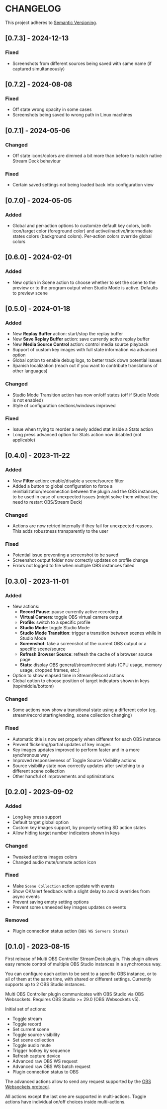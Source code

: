 # CHANGELOG

This project adheres to [Semantic Versioning](https://semver.org/spec/v2.0.0.html).

## [0.7.3] - 2024-12-13

### Fixed

-   Screenshots from different sources being saved with same name (if captured simultaneously)

## [0.7.2] - 2024-08-08

### Fixed

-   Off state wrong opacity in some cases
-   Screenshots being saved to wrong path in Linux machines

## [0.7.1] - 2024-05-06

### Changed

-   Off state icons/colors are dimmed a bit more than before to match native Stream Deck behaviour

### Fixed

-   Certain saved settings not being loaded back into configuration view

## [0.7.0] - 2024-05-05

### Added

-   Global and per-action options to customize default key colors, both icon/target color (foreground color) and active/inactive/intermediate states colors (background colors). Per-action colors override global colors

## [0.6.0] - 2024-02-01

### Added

-   New option in Scene action to choose whether to set the scene to the preview or to the program output when Studio Mode is active. Defaults to preview scene

## [0.5.0] - 2024-01-18

### Added

-   New **Replay Buffer** action: start/stop the replay buffer
-   New **Save Replay Buffer** action: save currently active replay buffer
-   New **Media Source Control** action: control media source playback
-   Support of custom key images with full state information via advanced option
-   Global option to enable debug logs, to better track down potential issues
-   Spanish localization (reach out if you want to contribute translations of other languages)

### Changed

-   Studio Mode Transition action has now on/off states (off if Studio Mode is not enabled)
-   Style of configuration sections/windows improved

### Fixed

-   Issue when trying to reorder a newly added stat inside a Stats action
-   Long press advanced option for Stats action now disabled (not applicable)

## [0.4.0] - 2023-11-22

### Added

-   New **Filter** action: enable/disable a scene/source filter
-   Added a button to global configuration to force a reinitialization/reconnection between the plugin and the OBS instances, to be used in case of unexpected issues (might solve them without the need to restart OBS/Stream Deck)

### Changed

-   Actions are now retried internally if they fail for unexpected reasons. This adds robustness transparently to the user

### Fixed

-   Potential issue preventing a screenshot to be saved
-   Screenshot output folder now correctly updates on profile change
-   Errors not logged to file when multiple OBS instances failed

## [0.3.0] - 2023-11-01

### Added

-   New actions:
    -   **Record Pause**: pause currently active recording
    -   **Virtual Camera**: toggle OBS virtual camera output
    -   **Profile**: switch to a specific profile
    -   **Studio Mode**: toggle Studio Mode
    -   **Studio Mode Transition**: trigger a transition between scenes while in Studio Mode
    -   **Screenshot**: take a screenshot of the current OBS output or a specific scene/source
    -   **Refresh Browser Source**: refresh the cache of a browser source page
    -   **Stats**: display OBS general/stream/record stats (CPU usage, memory usage, dropped frames, etc.)
-   Option to show elapsed time in Stream/Record actions
-   Global option to choose position of target indicators shown in keys (top/middle/bottom)

### Changed

-   Some actions now show a transitional state using a different color (eg. stream/record starting/ending, scene collection changing)

### Fixed

-   Automatic title is now set properly when different for each OBS instance
-   Prevent flickering/partial updates of key images
-   Key images updates improved to perform faster and in a more synchronous way
-   Improved responsiveness of Toggle Source Visibility actions
-   Source visibility state now correctly updates after switching to a different scene collection
-   Other handful of improvements and optimizations

## [0.2.0] - 2023-09-02

### Added

-   Long key press support
-   Default target global option
-   Custom key images support, by properly setting SD action states
-   Allow hiding target number indicators shown in keys

### Changed

-   Tweaked actions images colors
-   Changed audio mute/unmute action icon

### Fixed

-   Make `Scene Collection` action update with events
-   Show OK/alert feedback with a slight delay to avoid overrides from async events
-   Prevent saving empty setting options
-   Prevent some unneeded key images updates on events

### Removed

-   Plugin connection status action (`OBS WS Servers Status`)

## [0.1.0] - 2023-08-15

First release of Multi OBS Controller StreamDeck plugin. This plugin allows easy remote control of multiple OBS Studio instances in a synchronous way.

You can configure each action to be sent to a specific OBS instance, or to all of them at the same time, with shared or different settings. Currently supports up to 2 OBS Studio instances.

Multi OBS Controller plugin communicates with OBS Studio via OBS Websockets. Requires OBS Studio >= 29.0 (OBS Websockets v5).

Initial set of actions:

-   Toggle stream
-   Toggle record
-   Set current scene
-   Toggle source visibility
-   Set scene collection
-   Toggle audio mute
-   Trigger hotkey by sequence
-   Refresh capture device
-   Advanced raw OBS WS request
-   Advanced raw OBS WS batch request
-   Plugin connection status to OBS

The advanced actions allow to send any request supported by the [OBS Websockets protocol](https://github.com/obsproject/obs-websocket/blob/master/docs/generated/protocol.md#requests).

All actions except the last one are supported in multi-actions. Toggle actions have individual on/off choices inside multi-actions.
